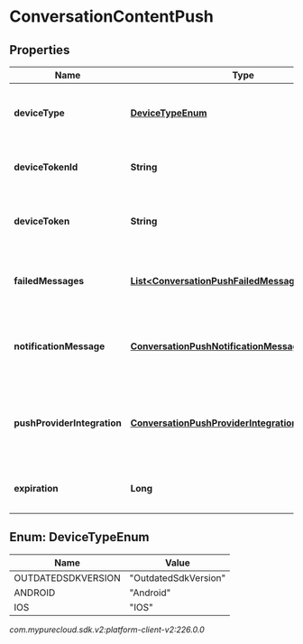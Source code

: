 # ConversationContentPush


## Properties

| Name | Type | Description | Notes |
| ------------ | ------------- | ------------- | ------------- |
| **deviceType** | [**DeviceTypeEnum**](#Enum--DeviceTypeEnum) | The device type used to send the push notification |  |
| **deviceTokenId** | **String** | Unique Id of the device token |  |
| **deviceToken** | **String** | device token from the notification provider |  |
| **failedMessages** | [**List&lt;ConversationPushFailedMessageReferences&gt;**](ConversationPushFailedMessageReferences) | MessageIds failed to be sent which trigger the push event |  |
| **notificationMessage** | [**ConversationPushNotificationMessageLabel**](ConversationPushNotificationMessageLabel) | Title and body localized according to deployment |  |
| **pushProviderIntegration** | [**ConversationPushProviderIntegration**](ConversationPushProviderIntegration) | Push provider integrations details configured on the deployment |  |
| **expiration** | **Long** | The time to live of the pushed message |  |


## Enum: DeviceTypeEnum

| Name | Value |
| ---- | ----- |
| OUTDATEDSDKVERSION | &quot;OutdatedSdkVersion&quot; | 
| ANDROID | &quot;Android&quot; | 
| IOS | &quot;IOS&quot; | 




_com.mypurecloud.sdk.v2:platform-client-v2:226.0.0_
